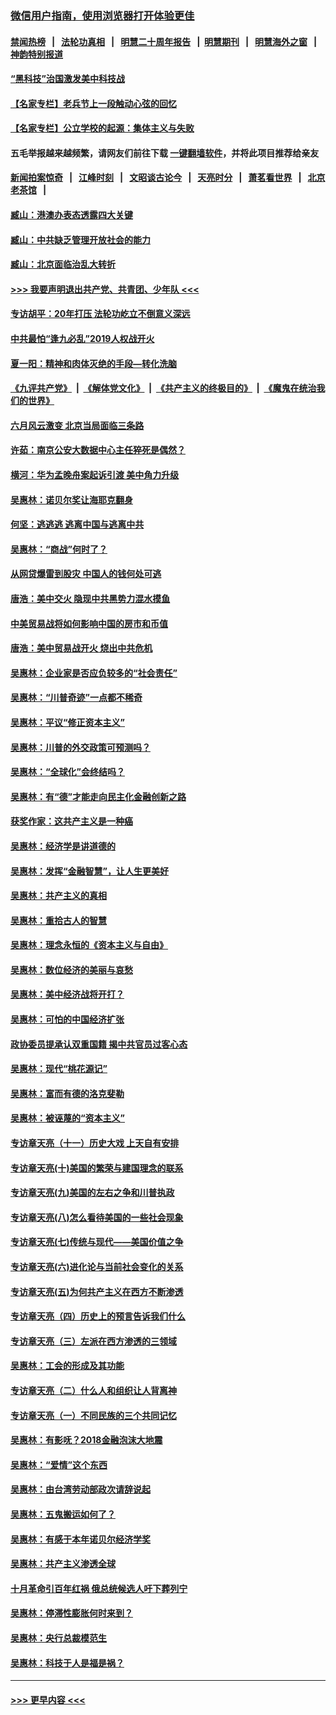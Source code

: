 ### [微信用户指南，使用浏览器打开体验更佳](https://github.com/gfw-breaker/banned-news1/blob/master/indexes/wechat-guide.md?t=0)
#### [禁闻热榜](热点新闻.md?t=0)  &nbsp;&nbsp;|&nbsp;&nbsp; [法轮功真相](https://github.com/gfw-breaker/truth/blob/master/README.md?t=0) &nbsp;&nbsp;|&nbsp;&nbsp; [明慧二十周年报告](https://github.com/gfw-breaker/mh-reports/blob/master/README.md?t=0) &nbsp;&nbsp;|&nbsp;&nbsp;[明慧期刊](https://github.com/gfw-breaker/mh-qikan) &nbsp;&nbsp;|&nbsp;&nbsp; [明慧海外之窗](https://github.com/gfw-breaker/mh-news/blob/master/README.md?t=0) &nbsp;&nbsp;|&nbsp;&nbsp; [神韵特别报道](https://github.com/gfw-breaker/mh-news/blob/master/shenyun.md?t=0)
#### [“黑科技”治国激发美中科技战](../pages/nsc423/n11638056.md?t=02090255) 
#### [【名家专栏】老兵节上一段触动心弦的回忆](../pages/nsc423/n11646016.md?t=02090255) 
#### [【名家专栏】公立学校的起源：集体主义与失败](../pages/nsc423/n11601833.md?t=02090255) 
#### 五毛举报越来越频繁，请网友们前往下载 [一键翻墙软件](https://github.com/gfw-breaker/ssr-accounts)，并将此项目推荐给亲友
#### [新闻拍案惊奇](https://github.com/gfw-breaker/banned-news1/blob/master/pages/link4.md) &nbsp;&nbsp;|&nbsp;&nbsp; [江峰时刻](https://github.com/gfw-breaker/banned-news1/blob/master/pages/link4.md) &nbsp;&nbsp;|&nbsp;&nbsp; [文昭谈古论今](https://github.com/gfw-breaker/banned-news1/blob/master/pages/link4.md) &nbsp;&nbsp;|&nbsp;&nbsp; [天亮时分](https://github.com/gfw-breaker/banned-news1/blob/master/pages/link4.md) &nbsp;&nbsp;|&nbsp;&nbsp; [萧茗看世界](https://github.com/gfw-breaker/banned-news1/blob/master/pages/link4.md) &nbsp;&nbsp;|&nbsp;&nbsp; [北京老茶馆](https://github.com/gfw-breaker/banned-news1/blob/master/pages/link4.md) &nbsp;&nbsp;|&nbsp;&nbsp; 
#### [臧山：港澳办表态透露四大关键](../pages/nsc423/n11421628.md?t=02090255) 
#### [臧山：中共缺乏管理开放社会的能力](../pages/nsc423/n11407457.md?t=02090255) 
#### [臧山：北京面临治乱大转折](../pages/nsc423/n11406895.md?t=02090255) 
#### [>>> 我要声明退出共产党、共青团、少年队 <<<](https://github.com/begood0513/goodnews/blob/master/quit/letter.md) 
#### [专访胡平：20年打压 法轮功屹立不倒意义深远](../pages/nsc423/n11398800.md?t=02090255) 
#### [中共最怕“逢九必乱”2019人权战开火](../pages/nsc423/n11385248.md?t=02090255) 
#### [夏一阳：精神和肉体灭绝的手段—转化洗脑](../pages/nsc423/n11368250.md?t=02090255) 
#### [《九评共产党》](https://github.com/begood0513/9ping.md/blob/master/README.md) &nbsp;|&nbsp; [《解体党文化》](../../../../jtdwh.md/blob/master/README.md)  &nbsp;|&nbsp; [《共产主义的终极目的》](../../../../gczydzjmd.md/blob/master/README.md) &nbsp;|&nbsp; [《魔鬼在统治我们的世界》](../../../../mgztzwmdsj.md/blob/master/README.md) 
#### [六月风云激变 北京当局面临三条路](../pages/nsc423/n11313668.md?t=02090255) 
#### [许茹：南京公安大数据中心主任猝死是偶然？](../pages/nsc423/n11064744.md?t=02090255) 
#### [横河：华为孟晚舟案起诉引渡 美中角力升级](../pages/nsc423/n11027230.md?t=02090255) 
#### [吴惠林：诺贝尔奖让海耶克翻身](../pages/nsc423/n10890049.md?t=02090255) 
#### [何坚：逃逃逃 逃离中国与逃离中共](../pages/nsc423/n10592891.md?t=02090255) 
#### [吴惠林：“商战”何时了？](../pages/nsc423/n10573558.md?t=02090255) 
#### [从网贷爆雷到股灾 中国人的钱何处可逃](../pages/nsc423/n10572800.md?t=02090255) 
#### [唐浩：美中交火 隐现中共黑势力混水摸鱼](../pages/nsc423/n10544040.md?t=02090255) 
#### [中美贸易战将如何影响中国的房市和币值](../pages/nsc423/n10543697.md?t=02090255) 
#### [唐浩：美中贸易战开火 烧出中共危机](../pages/nsc423/n10540126.md?t=02090255) 
#### [吴惠林：企业家是否应负较多的“社会责任”](../pages/nsc423/n10535022.md?t=02090255) 
#### [吴惠林：“川普奇迹”一点都不稀奇](../pages/nsc423/n10512808.md?t=02090255) 
#### [吴惠林：平议“修正资本主义”](../pages/nsc423/n10495724.md?t=02090255) 
#### [吴惠林：川普的外交政策可预测吗？](../pages/nsc423/n10462387.md?t=02090255) 
#### [吴惠林：“全球化”会终结吗？](../pages/nsc423/n10452838.md?t=02090255) 
#### [吴惠林：有“德”才能走向民主化金融创新之路](../pages/nsc423/n10432292.md?t=02090255) 
#### [获奖作家：这共产主义是一种癌](../pages/nsc423/n10431541.md?t=02090255) 
#### [吴惠林：经济学是讲道德的](../pages/nsc423/n10398014.md?t=02090255) 
#### [吴惠林：发挥“金融智慧”，让人生更美好](../pages/nsc423/n10375019.md?t=02090255) 
#### [吴惠林：共产主义的真相](../pages/nsc423/n10351394.md?t=02090255) 
#### [吴惠林：重拾古人的智慧](../pages/nsc423/n10337691.md?t=02090255) 
#### [吴惠林：理念永恒的《资本主义与自由》](../pages/nsc423/n10316274.md?t=02090255) 
#### [吴惠林：数位经济的美丽与哀愁](../pages/nsc423/n10292946.md?t=02090255) 
#### [吴惠林：美中经济战将开打？](../pages/nsc423/n10258825.md?t=02090255) 
#### [吴惠林：可怕的中国经济扩张](../pages/nsc423/n10219147.md?t=02090255) 
#### [政协委员提承认双重国籍 揭中共官员过客心态](../pages/nsc423/n10208809.md?t=02090255) 
#### [吴惠林：现代“桃花源记”](../pages/nsc423/n10185234.md?t=02090255) 
#### [吴惠林：富而有德的洛克斐勒](../pages/nsc423/n10142264.md?t=02090255) 
#### [吴惠林：被诬蔑的“资本主义”](../pages/nsc423/n10124816.md?t=02090255) 
#### [专访章天亮（十一）历史大戏 上天自有安排](../pages/nsc423/n10094905.md?t=02090255) 
#### [专访章天亮(十)美国的繁荣与建国理念的联系](../pages/nsc423/n10094899.md?t=02090255) 
#### [专访章天亮(九)美国的左右之争和川普执政](../pages/nsc423/n10094889.md?t=02090255) 
#### [专访章天亮(八)怎么看待美国的一些社会现象](../pages/nsc423/n10094857.md?t=02090255) 
#### [专访章天亮(七)传统与现代——美国价值之争](../pages/nsc423/n10093140.md?t=02090255) 
#### [专访章天亮(六)进化论与当前社会变化的关系](../pages/nsc423/n10092036.md?t=02090255) 
#### [专访章天亮(五)为何共产主义在西方不断渗透](../pages/nsc423/n10083620.md?t=02090255) 
#### [专访章天亮（四）历史上的预言告诉我们什么](../pages/nsc423/n10083606.md?t=02090255) 
#### [专访章天亮（三）左派在西方渗透的三领域](../pages/nsc423/n10081115.md?t=02090255) 
#### [吴惠林：工会的形成及其功能](../pages/nsc423/n10080633.md?t=02090255) 
#### [专访章天亮（二）什么人和组织让人背离神](../pages/nsc423/n10076637.md?t=02090255) 
#### [专访章天亮（一）不同民族的三个共同记忆](../pages/nsc423/n10074188.md?t=02090255) 
#### [吴惠林：有影呒？2018金融泡沫大地震](../pages/nsc423/n10040534.md?t=02090255) 
#### [吴惠林：“爱情”这个东西](../pages/nsc423/n10019423.md?t=02090255) 
#### [吴惠林：由台湾劳动部政次请辞说起](../pages/nsc423/n9979679.md?t=02090255) 
#### [吴惠林：五鬼搬运如何了？](../pages/nsc423/n9925338.md?t=02090255) 
#### [吴惠林：有感于本年诺贝尔经济学奖](../pages/nsc423/n9871883.md?t=02090255) 
#### [吴惠林：共产主义渗透全球](../pages/nsc423/n9812748.md?t=02090255) 
#### [十月革命引百年红祸 俄总统候选人吁下葬列宁](../pages/nsc423/n9810182.md?t=02090255) 
#### [吴惠林：停滞性膨胀何时来到？](../pages/nsc423/n9764136.md?t=02090255) 
#### [吴惠林：央行总裁模范生](../pages/nsc423/n9728134.md?t=02090255) 
#### [吴惠林：科技于人是福是祸？](../pages/nsc423/n9672982.md?t=02090255) 

----
#### [ >>> 更早内容 <<< ](../indexes/nsc423-earlier.md)
